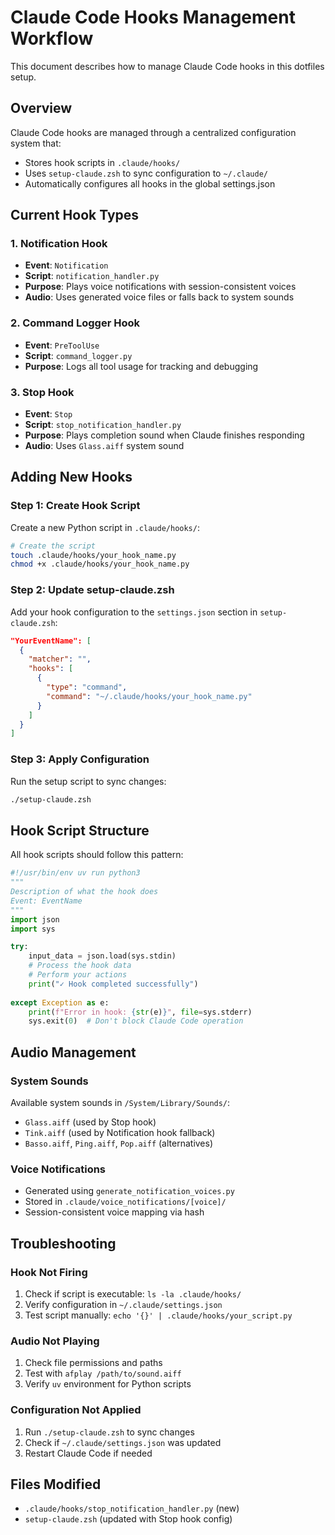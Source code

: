 # Claude Code Hooks Management Workflow

This document describes how to manage Claude Code hooks in this dotfiles setup.

## Overview

Claude Code hooks are managed through a centralized configuration system that:

- Stores hook scripts in `.claude/hooks/`
- Uses `setup-claude.zsh` to sync configuration to `~/.claude/`
- Automatically configures all hooks in the global settings.json

## Current Hook Types

### 1. Notification Hook

- **Event**: `Notification`
- **Script**: `notification_handler.py`
- **Purpose**: Plays voice notifications with session-consistent voices
- **Audio**: Uses generated voice files or falls back to system sounds

### 2. Command Logger Hook

- **Event**: `PreToolUse`
- **Script**: `command_logger.py`
- **Purpose**: Logs all tool usage for tracking and debugging

### 3. Stop Hook

- **Event**: `Stop`
- **Script**: `stop_notification_handler.py`
- **Purpose**: Plays completion sound when Claude finishes responding
- **Audio**: Uses `Glass.aiff` system sound

## Adding New Hooks

### Step 1: Create Hook Script

Create a new Python script in `.claude/hooks/`:

```bash
# Create the script
touch .claude/hooks/your_hook_name.py
chmod +x .claude/hooks/your_hook_name.py
```

### Step 2: Update setup-claude.zsh

Add your hook configuration to the `settings.json` section in `setup-claude.zsh`:

```json
"YourEventName": [
  {
    "matcher": "",
    "hooks": [
      {
        "type": "command",
        "command": "~/.claude/hooks/your_hook_name.py"
      }
    ]
  }
]
```

### Step 3: Apply Configuration

Run the setup script to sync changes:

```bash
./setup-claude.zsh
```

## Hook Script Structure

All hook scripts should follow this pattern:

```python
#!/usr/bin/env uv run python3
"""
Description of what the hook does
Event: EventName
"""
import json
import sys

try:
    input_data = json.load(sys.stdin)
    # Process the hook data
    # Perform your actions
    print("✓ Hook completed successfully")
    
except Exception as e:
    print(f"Error in hook: {str(e)}", file=sys.stderr)
    sys.exit(0)  # Don't block Claude Code operation
```

## Audio Management

### System Sounds

Available system sounds in `/System/Library/Sounds/`:

- `Glass.aiff` (used by Stop hook)
- `Tink.aiff` (used by Notification hook fallback)
- `Basso.aiff`, `Ping.aiff`, `Pop.aiff` (alternatives)

### Voice Notifications

- Generated using `generate_notification_voices.py`
- Stored in `.claude/voice_notifications/[voice]/`
- Session-consistent voice mapping via hash

## Troubleshooting

### Hook Not Firing

1. Check if script is executable: `ls -la .claude/hooks/`
2. Verify configuration in `~/.claude/settings.json`
3. Test script manually: `echo '{}' | .claude/hooks/your_script.py`

### Audio Not Playing

1. Check file permissions and paths
2. Test with `afplay /path/to/sound.aiff`
3. Verify `uv` environment for Python scripts

### Configuration Not Applied

1. Run `./setup-claude.zsh` to sync changes
2. Check if `~/.claude/settings.json` was updated
3. Restart Claude Code if needed

## Files Modified

- `.claude/hooks/stop_notification_handler.py` (new)
- `setup-claude.zsh` (updated with Stop hook config)
